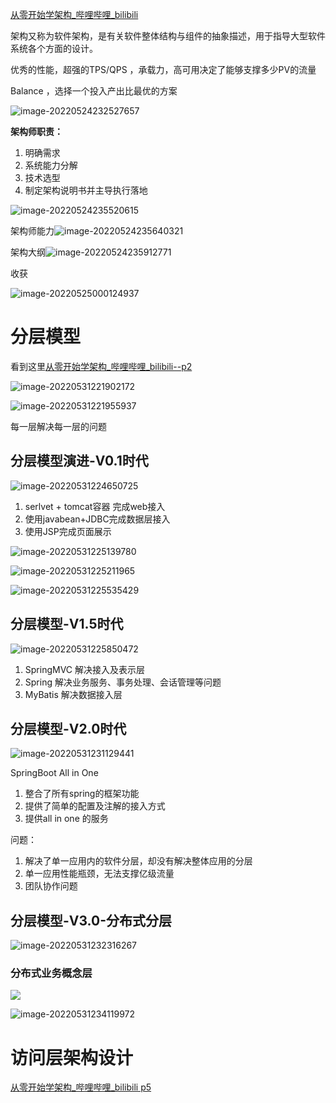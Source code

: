 [从零开始学架构_哔哩哔哩_bilibili](https://www.bilibili.com/video/BV17T4y1v7Ji?spm_id_from=333.999.0.0)

架构又称为软件架构，是有关软件整体结构与组件的抽象描述，用于指导大型软件系统各个方面的设计。

优秀的性能，超强的TPS/QPS ，承载力，高可用决定了能够支撑多少PV的流量

Balance ，选择一个投入产出比最优的方案

![image-20220524232527657](.\..\笔记素材图\项目中的角色.png)

**架构师职责：**

1. 明确需求
2. 系统能力分解
3. 技术选型
4. 制定架构说明书并主导执行落地

![image-20220524235520615](..\笔记素材图\架构师成长.png)

架构师能力![image-20220524235640321](..\笔记素材图\架构师能力.png)

架构大纲![image-20220524235912771](..\笔记素材图\架构大纲.png)

收获

![image-20220525000124937](..\笔记素材图\收获.png)

# 分层模型

看到这里[从零开始学架构_哔哩哔哩_bilibili--p2](https://www.bilibili.com/video/BV17T4y1v7Ji?p=2&spm_id_from=pageDriver) 

![image-20220531221902172](./../笔记素材图/image-20220531221902172-16540067440831.png)

![image-20220531221955937](./../笔记素材图/image-20220531221955937-16540067978142.png)

每一层解决每一层的问题



## 分层模型演进-V0.1时代

![image-20220531224650725](./../笔记素材图/image-20220531224650725-16540084125833.png)

1. serlvet + tomcat容器 完成web接入
2. 使用javabean+JDBC完成数据层接入
3. 使用JSP完成页面展示

![image-20220531225139780](./../笔记素材图/image-20220531225139780-16540087008644.png)

![image-20220531225211965](./../笔记素材图/image-20220531225211965-16540087332355.png)

![image-20220531225535429](./../笔记素材图/image-20220531225535429-16540089366156.png)

## 分层模型-V1.5时代

![image-20220531225850472](./../笔记素材图/image-20220531225850472-16540091316417.png)

1. SpringMVC  解决接入及表示层
2. Spring          解决业务服务、事务处理、会话管理等问题
3. MyBatis       解决数据接入层

## 分层模型-V2.0时代

![image-20220531231129441](./../笔记素材图/image-20220531231129441.png)

SpringBoot All in One

1. 整合了所有spring的框架功能
2. 提供了简单的配置及注解的接入方式
3. 提供all in one 的服务

问题：

1. 解决了单一应用内的软件分层，却没有解决整体应用的分层
2. 单一应用性能瓶颈，无法支撑亿级流量
3. 团队协作问题



## 分层模型-V3.0-分布式分层

![image-20220531232316267](./../笔记素材图/image-20220531232316267-16540105977838.png)

### 分布式业务概念层

![ ](./../笔记素材图/image-20220531233107498-16540110690059.png)

![image-20220531234119972](./../笔记素材图/image-20220531234119972-16540116814301.png)

# 访问层架构设计

[从零开始学架构_哔哩哔哩_bilibili  p5](https://www.bilibili.com/video/BV17T4y1v7Ji?p=5&spm_id_from=pageDriver)
